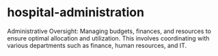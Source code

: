 # hospital-administration
Administrative Oversight: Managing budgets, finances, and resources to ensure optimal allocation and utilization. This involves coordinating with various departments such as finance, human resources, and IT.
